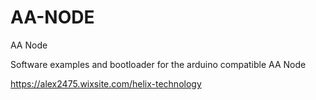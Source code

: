 # AA-NODE
AA Node

Software examples and bootloader for the arduino compatible AA Node 

https://alex2475.wixsite.com/helix-technology
